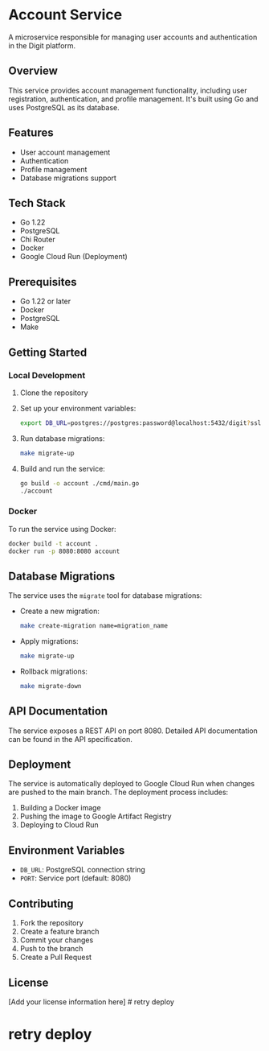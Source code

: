 # Account Service

A microservice responsible for managing user accounts and authentication in the Digit platform.

## Overview

This service provides account management functionality, including user registration, authentication, and profile management. It's built using Go and uses PostgreSQL as its database.

## Features

- User account management
- Authentication
- Profile management
- Database migrations support

## Tech Stack
 
- Go 1.22 
- PostgreSQL
- Chi Router
- Docker
- Google Cloud Run (Deployment)

## Prerequisites

- Go 1.22 or later
- Docker
- PostgreSQL
- Make

## Getting Started

### Local Development

1. Clone the repository
2. Set up your environment variables:
   ```bash
   export DB_URL=postgres://postgres:password@localhost:5432/digit?sslmode=disable
   ```

3. Run database migrations:
   ```bash
   make migrate-up
   ```

4. Build and run the service:
   ```bash
   go build -o account ./cmd/main.go
   ./account
   ```

### Docker

To run the service using Docker:

```bash
docker build -t account .
docker run -p 8080:8080 account
```

## Database Migrations

The service uses the `migrate` tool for database migrations:

- Create a new migration:
  ```bash
  make create-migration name=migration_name
  ```

- Apply migrations:
  ```bash
  make migrate-up
  ```

- Rollback migrations:
  ```bash
  make migrate-down
  ```

## API Documentation

The service exposes a REST API on port 8080. Detailed API documentation can be found in the API specification.

## Deployment

The service is automatically deployed to Google Cloud Run when changes are pushed to the main branch. The deployment process includes:

1. Building a Docker image
2. Pushing the image to Google Artifact Registry
3. Deploying to Cloud Run

## Environment Variables

- `DB_URL`: PostgreSQL connection string
- `PORT`: Service port (default: 8080)

## Contributing

1. Fork the repository
2. Create a feature branch
3. Commit your changes
4. Push to the branch
5. Create a Pull Request

## License

[Add your license information here] # retry deploy
# retry deploy
